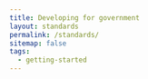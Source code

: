```yaml
---
title: Developing for government
layout: standards
permalink: /standards/
sitemap: false
tags:
  - getting-started  
---
```

